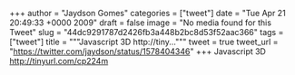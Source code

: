 
+++
author = "Jaydson Gomes"
categories = ["tweet"]
date = "Tue Apr 21 20:49:33 +0000 2009"
draft = false
image = "No media found for this Tweet"
slug = "44dc9291787d2426fb3a448b2bc8d53f52aac366"
tags = ["tweet"]
title = """Javascript 3D http://tiny..."""
tweet = true
tweet_url = "https://twitter.com/jaydson/status/1578404346"
+++
Javascript 3D http://tinyurl.com/cp224m
